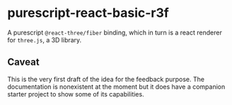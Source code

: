 # purescript-react-basic-r3f

A purescript `@react-three/fiber` binding, which in turn is a react renderer for
`three.js`, a 3D library.

## Caveat

This is the very first draft of the idea for the feedback purpose. The
documentation is nonexistent at the moment but it does have a companion starter
project to show some of its capabilities.

